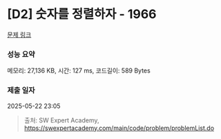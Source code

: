 # [D2] 숫자를 정렬하자 - 1966 

[문제 링크](https://swexpertacademy.com/main/code/problem/problemDetail.do?contestProbId=AV5PrmyKAWEDFAUq) 

### 성능 요약

메모리: 27,136 KB, 시간: 127 ms, 코드길이: 589 Bytes

### 제출 일자

2025-05-22 23:05



> 출처: SW Expert Academy, https://swexpertacademy.com/main/code/problem/problemList.do